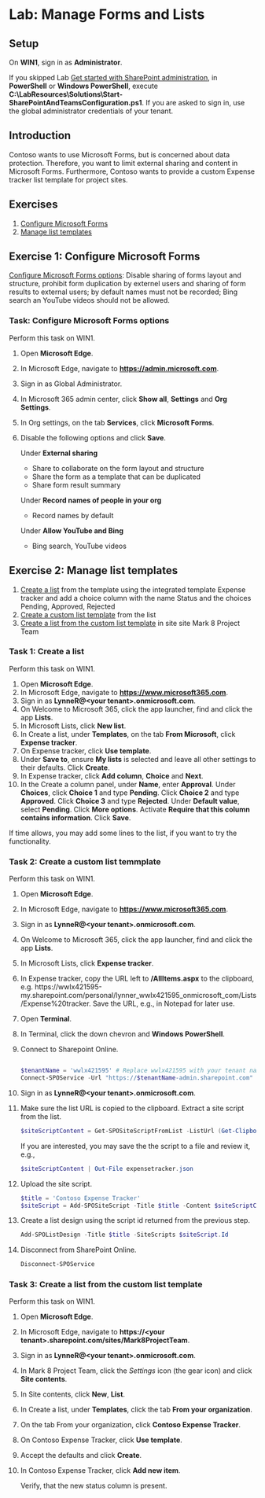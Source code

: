 # Lab: Manage Forms and Lists

## Setup

On **WIN1**, sign in as **Administrator**.

If you skipped Lab [Get started with SharePoint administration](/Instructions/Labs/Get-started-with-SharePoint-administration.md), in **PowerShell** or **Windows PowerShell**, execute **C:\LabResources\Solutions\Start-SharePointAndTeamsConfiguration.ps1**. If you are asked to sign in, use the global administrator credentials of your tenant.

## Introduction

Contoso wants to use Microsoft Forms, but is concerned about data protection. Therefore, you want to limit external sharing and content in Microsoft Forms. Furthermore, Contoso wants to provide a custom Expense tracker list template for project sites.

## Exercises

1. [Configure Microsoft Forms](#exercise-1-configure-microsoft-forms)
1. [Manage list templates](#exercise-2-manage-list-templates)

## Exercise 1: Configure Microsoft Forms

[Configure Microsoft Forms options](#task-configure-microsoft-forms-options): Disable sharing of forms layout and structure, prohibit form duplication by externel users and sharing of form results to external users; by default names must not be recorded; Bing search an YouTube videos should not be allowed.

### Task: Configure Microsoft Forms options

Perform this task on WIN1.

1. Open **Microsoft Edge**.
1. In Microsoft Edge, navigate to **https://admin.microsoft.com**.
1. Sign in as Global Administrator.
1. In Microsoft 365 admin center, click **Show all**, **Settings** and **Org Settings**.
1. In Org settings, on the tab **Services**, click **Microsoft Forms**.
1. Disable the following options and click **Save**.

    Under **External sharing**

    * Share to collaborate on the form layout and structure
    * Share the form as a template that can be duplicated
    * Share form result summary

    Under **Record names of people in your org**

    * Record names by default

    Under **Allow YouTube and Bing**

    * Bing search,  YouTube videos

## Exercise 2: Manage list templates

1. [Create a list](#task-1-create-a-list) from the template using the integrated template Expense tracker and add a choice column with the name Status and the choices Pending, Approved, Rejected
2. [Create a custom list template](#task-2-create-a-custom-list-temmplate) from the list
3. [Create a list from the custom list template](#task-3-create-a-list-from-the-custom-list-template) in site site Mark 8 Project Team

### Task 1: Create a list

Perform this task on WIN1.

1. Open **Microsoft Edge**.
1. In Microsoft Edge, navigate to **https://www.microsoft365.com**.
1. Sign in as **LynneR@\<your tenant\>.onmicrosoft.com**.
1. On Welcome to Microsoft 365, click the app launcher, find and click the app **Lists**.
1. In Microsoft Lists, click **New list**.
1. In Create a list, under **Templates**, on the tab **From Microsoft**, click **Expense tracker**.
1. On Expense tracker, click **Use template**.
1. Under **Save to**, ensure **My lists** is selected and leave all other settings to their defaults. Click **Create**.
1. In Expense tracker, click **Add column**, **Choice** and **Next**.
1. In the Create a column panel, under **Name**, enter **Approval**. Under **Choices**, click **Choice 1** and type **Pending**. Click **Choice 2** and type **Approved**. Click **Choice 3** and type **Rejected**. Under **Default value**, select **Pending**. Click **More options**. Activate **Require that this column contains information**. Click **Save**.

If time allows, you may add some lines to the list, if you want to try the functionality.

### Task 2: Create a custom list temmplate

Perform this task on WIN1.

1. Open **Microsoft Edge**.
1. In Microsoft Edge, navigate to **https://www.microsoft365.com**.
1. Sign in as **LynneR@\<your tenant\>.onmicrosoft.com**.
1. On Welcome to Microsoft 365, click the app launcher, find and click the app **Lists**.
1. In Microsoft Lists, click **Expense tracker**.
1. In Expense tracker, copy the URL left to **/AllItems.aspx** to the clipboard, e.g. https:\/\/wwlx421595-my.sharepoint.com\/personal\/lynner_wwlx421595_onmicrosoft_com\/Lists\/Expense%20tracker. Save the URL, e.g., in Notepad for later use.
1. Open **Terminal**.
1. In Terminal, click the down chevron and **Windows PowerShell**.
1. Connect to Sharepoint Online.

    ````powershell
    
    $tenantName = 'wwlx421595' # Replace wwlx421595 with your tenant name
    Connect-SPOService -Url "https://$tenantName-admin.sharepoint.com"
    ````

1. Sign in as **LynneR@\<your tenant\>.onmicrosoft.com**.
1. Make sure the list URL is copied to the clipboard. Extract a site script from the list.

    ````powershell
    $siteScriptContent = Get-SPOSiteScriptFromList -ListUrl (Get-Clipboard)
    ````

    If you are interested, you may save the the script to a file and review it, e.g.,

    ````powershell
    $siteScriptContent | Out-File expensetracker.json
    ````

1. Upload the site script.

    ````powershell
    $title = 'Contoso Expense Tracker'
    $siteScript = Add-SPOSiteScript -Title $title -Content $siteScriptContent
    ````

1. Create a list design using the script id returned from the previous step.

    ````powershell
    Add-SPOListDesign -Title $title -SiteScripts $siteScript.Id
    ````

1. Disconnect from SharePoint Online.

    ```powershell
    Disconnect-SPOService
    ````

### Task 3: Create a list from the custom list template

Perform this task on WIN1.

1. Open **Microsoft Edge**.
1. In Microsoft Edge, navigate to **https:\/\/\<your tenant\>\.sharepoint.com\/sites\/Mark8ProjectTeam**.
1. Sign in as **LynneR@\<your tenant\>.onmicrosoft.com**.
1. In Mark 8 Project Team, click the *Settings* icon (the gear icon) and click **Site contents**.
1. In Site contents, click **New**, **List**.
1. In Create a list, under **Templates**, click the tab **From your organization**.
1. On the tab From your organization, click **Contoso Expense Tracker**.
1. On Contoso Expense Tracker, click **Use template**.
1. Accept the defaults and click **Create**.
1. In Contoso Expense Tracker, click **Add new item**.

    Verify, that the new status column is present.
